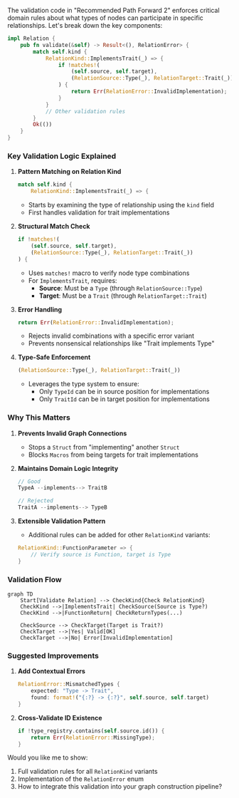 The validation code in "Recommended Path Forward 2" enforces critical domain rules about what types of nodes can participate in specific relationships. Let's break down the key components:

```rust
impl Relation {
    pub fn validate(&self) -> Result<(), RelationError> {
        match self.kind {
            RelationKind::ImplementsTrait(_) => {
                if !matches!(
                    (self.source, self.target),
                    (RelationSource::Type(_), RelationTarget::Trait(_))
                ) {
                    return Err(RelationError::InvalidImplementation);
                }
            }
            // Other validation rules
        }
        Ok(())
    }
}
```

### Key Validation Logic Explained

1. **Pattern Matching on Relation Kind**
   ```rust
   match self.kind {
       RelationKind::ImplementsTrait(_) => {
   ```
   - Starts by examining the type of relationship using the `kind` field
   - First handles validation for trait implementations

2. **Structural Match Check**
   ```rust
   if !matches!(
       (self.source, self.target),
       (RelationSource::Type(_), RelationTarget::Trait(_))
   ) {
   ```
   - Uses `matches!` macro to verify node type combinations
   - For `ImplementsTrait`, requires:
     - **Source**: Must be a `Type` (through `RelationSource::Type`)
     - **Target**: Must be a `Trait` (through `RelationTarget::Trait`)

3. **Error Handling**
   ```rust
   return Err(RelationError::InvalidImplementation);
   ```
   - Rejects invalid combinations with a specific error variant
   - Prevents nonsensical relationships like "Trait implements Type"

4. **Type-Safe Enforcement**
   ```rust
   (RelationSource::Type(_), RelationTarget::Trait(_))
   ```
   - Leverages the type system to ensure:
     - Only `TypeId` can be in source position for implementations
     - Only `TraitId` can be in target position for implementations

### Why This Matters

1. **Prevents Invalid Graph Connections**
   - Stops a `Struct` from "implementing" another `Struct`
   - Blocks `Macros` from being targets for trait implementations

2. **Maintains Domain Logic Integrity**
   ```rust
   // Good
   TypeA --implements--> TraitB
   
   // Rejected
   TraitA --implements--> TypeB
   ```

3. **Extensible Validation Pattern**
   - Additional rules can be added for other `RelationKind` variants:
   ```rust
   RelationKind::FunctionParameter => {
       // Verify source is Function, target is Type
   }
   ```

### Validation Flow

```mermaid
graph TD
    Start[Validate Relation] --> CheckKind{Check RelationKind}
    CheckKind -->|ImplementsTrait| CheckSource(Source is Type?)
    CheckKind -->|FunctionReturn| CheckReturnTypes(...)
    
    CheckSource --> CheckTarget(Target is Trait?)
    CheckTarget -->|Yes| Valid[OK]
    CheckTarget -->|No| Error[InvalidImplementation]
```

### Suggested Improvements

1. **Add Contextual Errors**
   ```rust
   RelationError::MismatchedTypes {
       expected: "Type -> Trait",
       found: format!("{:?} -> {:?}", self.source, self.target)
   }
   ```

2. **Cross-Validate ID Existence**
   ```rust
   if !type_registry.contains(self.source.id()) {
       return Err(RelationError::MissingType);
   }
   ```

Would you like me to show:
1. Full validation rules for all `RelationKind` variants
2. Implementation of the `RelationError` enum
3. How to integrate this validation into your graph construction pipeline?
